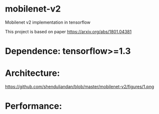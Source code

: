 # mobilenet-v2
Mobilenet v2 implementation in tensorflow

This project is based on paper https://arxiv.org/abs/1801.04381

# Dependence: tensorflow>=1.3

# Architecture:
https://github.com/shenduliandan/blob/master/mobilenet-v2/figures/1.png

# Performance:

